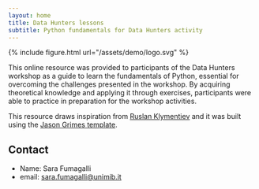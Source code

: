 ```yaml
---
layout: home
title: Data Hunters lessons
subtitle: Python fundamentals for Data Hunters activity
---
```


{% include figure.html
    url="/assets/demo/logo.svg"
%}

This online resource was provided to participants of the Data Hunters workshop as a guide to learn the fundamentals of Python, essential for overcoming the challenges presented in the workshop. By acquiring theoretical knowledge and applying it through exercises, participants were able to practice in preparation for the workshop activities.

This resource draws inspiration from [Ruslan Klymentiev](https://github.com/rklymentiev/py-for-neuro) and it was built using the [Jason Grimes template](https://github.com/jasongrimes/jekyll-chapterbook). 

## Contact
* Name: Sara Fumagalli
* email: sara.fumagalli@unimib.it